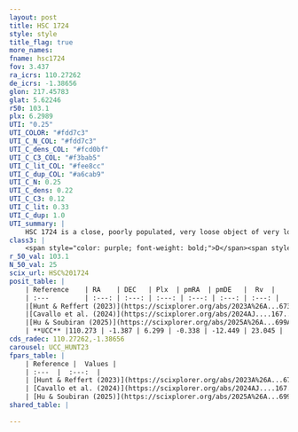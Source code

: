 ```yaml
---
layout: post
title: HSC 1724
style: style
title_flag: true
more_names: 
fname: hsc1724
fov: 3.437
ra_icrs: 110.27262
de_icrs: -1.38656
glon: 217.45783
glat: 5.62246
r50: 103.1
plx: 6.2989
UTI: "0.25"
UTI_COLOR: "#fdd7c3"
UTI_C_N_COL: "#fdd7c3"
UTI_C_dens_COL: "#fcd0bf"
UTI_C_C3_COL: "#f3bab5"
UTI_C_lit_COL: "#fee8cc"
UTI_C_dup_COL: "#a6cab9"
UTI_C_N: 0.25
UTI_C_dens: 0.22
UTI_C_C3: 0.12
UTI_C_lit: 0.33
UTI_C_dup: 1.0
UTI_summary: |
    HSC 1724 is a close, poorly populated, very loose object of very low C3 quality. It was recently reported in the literature.
class3: |
    <span style="color: purple; font-weight: bold;">D</span><span style="color: red; font-weight: bold;">C</span>
r_50_val: 103.1
N_50_val: 25
scix_url: HSC%201724
posit_table: |
    | Reference    | RA    | DEC   | Plx  | pmRA  | pmDE   |  Rv  |
    | :---         | :---: | :---: | :---: | :---: | :---: | :---: |
    |[Hunt & Reffert (2023)](https://scixplorer.org/abs/2023A%26A...673A.114H) | 110.154 | -2.005 | 6.465 | -0.239 | -12.394 | 17.417 |
    |[Cavallo et al. (2024)](https://scixplorer.org/abs/2024AJ....167...12C) | 109.929 | -1.937 | 6.518 | -- | -- | -- |
    |[Hu & Soubiran (2025)](https://scixplorer.org/abs/2025A%26A...699A.246H) | 109.929 | -1.937 | -- | -- | -- | -- |
    | **UCC** |110.273 | -1.387 | 6.299 | -0.338 | -12.449 | 23.045 | 
cds_radec: 110.27262,-1.38656
carousel: UCC_HUNT23
fpars_table: |
    | Reference |  Values |
    | :---  |  :---:  |
    | [Hunt & Reffert (2023)](https://scixplorer.org/abs/2023A%26A...673A.114H) | `AV50=0.107, diffAV50=0.54, MOD50=5.927, logAge50=9.168` |
    | [Cavallo et al. (2024)](https://scixplorer.org/abs/2024AJ....167...12C) | `AV50=0.47, dMod50=5.98, logAge50=8.85, [Fe/H]50=0.5` |
    | [Hu & Soubiran (2025)](https://scixplorer.org/abs/2025A%26A...699A.246H) | `MA22=-0.17, MA23f=-0.43, MK24=-0.02, MF24=-0.65` |
shared_table: |
    
---
```

